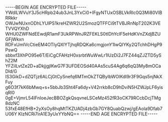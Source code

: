-----BEGIN AGE ENCRYPTED FILE-----
YWdlLWVuY3J5cHRpb24ub3JnL3YxCi0+IFgyNTUxOSBLVkRIc0Q3Mi80VlBRRkkr
OWJwNUxnODhLYUlPS1kreHZWR2U2SmozQTFFCi9tTVBJRnNpT202K3VETVVQYXhD
WHU0ZWFNdEEwdjR1amF3UkRPWnJRZFEKLS0tIDhYclF5eHdKVnZXdjBZUGFjWkxn
RDFxUmlVcCtieEM4OTIyQXlYTjhqRDQKa6cmgjonY1IwQIYKy2QTchhDHgP9PswQ
sbbxf3XhPO95e6T/EiCgCFAHzH0xsrbtWuWwLr1lUzDi2J7FZ44qZJZTD5yShZ2M
YFZiILvtZe2D+aDkjjgjlKwG7F3UFDEOSd40AAs5cuS4Ag6q6qQ3My8mOCaDld/G
IS3GikD+dZQTjz6ALCjGtCySnefq6MTmOkZTQByIbWOlKdI9r3F9Gqs5njNkXFuy
g6O3f7kK6bMwq+s+5bbJb3Sht4Fa6dy+V42rrkb8cD9hDviN5HZWJpLF6yisqRl0
0gE+VjmrL54IFnIoeJecBBOZgkQsqvneLSCeMz452fR3oCK79RCcbDcjTMg8dzNC
53fxE48EfHB+2yXsOy8hqMtTKZUADj4zbGb7GY8QuabQzwj/gEAola9Dfab7U06Y
KlzNCRi7irA1E3yUxYYbNQ==
-----END AGE ENCRYPTED FILE-----
